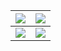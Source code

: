 | ![](https://github-profile-summary-cards.vercel.app/api/cards/profile-details?username=kelein&theme=github&hide_border=true) | ![](https://github-readme-streak-stats.herokuapp.com/?user=kelein&hide_border=true) |
|:-------:|:-------:|
| ![](https://github-readme-stats.vercel.app/api?username=kelein&count_private=true&show_icons=true&include_all_commits=true&hide=contribs&count_private=true&hide_rank=false&hide_border=true) | ![](https://github-readme-stats.vercel.app/api/top-langs?username=kelein&layout=compact&langs_count=6&hide_border=true) |
